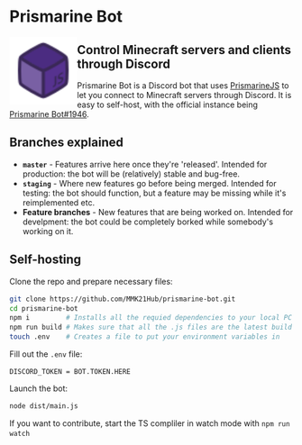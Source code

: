 # Prismarine Bot

<img height="120em" align="left" src="assets/prismarine-bot.svg" alt="Prismarine Bot logo">

## Control Minecraft servers and clients through Discord</h2></div>

Prismarine Bot is a Discord bot that uses [PrismarineJS](https://prismarine.js.org/)
to let you connect to Minecraft servers through Discord.
It is easy to self-host, with the official instance being [Prismarine Bot#1946][1].

## Branches explained

- **`master`** - Features arrive here once they're 'released'. Intended for production: the bot will be (relatively) stable and bug-free.
- **`staging`** - Where new features go before being merged. Intended for testing: the bot should function, but a feature may be missing while it's reimplemented etc.
- **Feature branches** - New features that are being worked on. Intended for develpment: the bot could be completely borked while somebody's working on it.

## Self-hosting

Clone the repo and prepare necessary files:
```sh
git clone https://github.com/MMK21Hub/prismarine-bot.git
cd prismarine-bot
npm i         # Installs all the requied dependencies to your local PC
npm run build # Makes sure that all the .js files are the latest build
touch .env    # Creates a file to put your environment variables in
```

Fill out the `.env` file:
```properties
DISCORD_TOKEN = BOT.TOKEN.HERE
```

Launch the bot:
```sh
node dist/main.js
```

If you want to contribute, start the TS compliler in watch mode with `npm run watch`

[1]: https://discord.com/oauth2/authorize?client_id=868840188347031622&amp;scope=bot&amp;permissions=2214976576 "Invite link"
